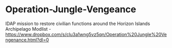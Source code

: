 # Operation-Jungle-Vengeance
IDAP mission to restore civilian functions around the Horizon Islands Archipelago
Modlist - https://www.dropbox.com/s/clu3a1wng5vz5qn/Operation%20Jungle%20Vengenance.html?dl=0
